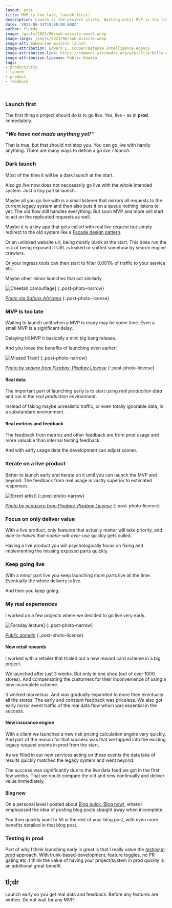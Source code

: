 ```yaml
---
layout: post
title: MVP is too late, launch first!
description: Launch as the project starts. Waiting until MVP is too late
date: '2023-06-14T19:00:00.000Z'
author: flurdy
image: /posts/2023/06/sub-missile-small.webp
image-large: /posts/2023/06/sub-missile.webp
image-alt: Submarine missile launch
image-attribution: Edward L. Cooper/Defense Intelligence Agency
image-attribution-link: https://commons.wikimedia.org/wiki/File:Delta-class-submarine-firing-SS-N-18-DIA.jpg
image-attribution-license: Public Domain
tags:
- productivity
- launch
- product
- feedback

---
```


### Launch first

The first thing a project should do is to go live. Yes, live - as in __prod__. Immediately.

### *"We have not made anything yet!"*

That is true, but that should not stop you. You can go live with hardly anything.
There are many ways to define a _go live / launch_.

### Dark launch

Most of the time it will be a dark launch at the start.

Also _go live_ now does not neccesarily go live with the whole intended system.
Just a tiny partial launch.

Maybe all you go live with is a small listener that mirrors all requests to the current legacy system and then also puts it on a queue nothing listens to yet. The old flow still handles everything. But soon MVP and more will start to act on the replicated requests as well.

Maybe it is a tiny app that gets called with real live request  but simply redirect to the old system like a [Facade design pattern](https://en.wikipedia.org/wiki/Facade_pattern).

Or an unlinked website url, being mostly blank at the start. This does run the risk of being exposed if URL is leaked or sniffed somehow by search engine crawlers.

Or your ingress tools can then start to filter 0.001% of traffic to your service etc.

Maybe other minor launches that act similarly.

![Cheetah camouflage]({{site.baseurl}}/img/posts/2023/06/camouflage.jpg)]
{:.post-photo-narrow}

_[Photo via Safaris Africana](https://safarisafricana.com/animal-camouflage/)_
{:.post-photo-license}

### MVP is too late

Waiting to launch until when a MVP is ready may be some time.
Even a small MVP is a significant delay.

Delaying till MVP it basically a mini big bang release.

And you loose the benefits of launching even earlier:

![Missed Train]({{site.baseurl}}/img/posts/2023/06/missed-train.jpg)]
{:.post-photo-narrow}

_[Photo by spaero from Pixabay. Pixabay License](https://pixabay.com/photos/berlin-train-movement-red-4299732/)_
{:.post-photo-license}


#### Real data

The important part of launching early is to start using *real production data* and run in the *real production environment*.

Instead of faking maybe unrealistic traffic, or even totally ignorable data, in a substandard environment.


#### Real metrics and feedback

The feedback from metrics and other feedback are from prod usage and more valuable than internal testing feedback.

And with early usage data the development can adjust sooner.


### Iterate on a live product

Better to launch early and iterate on it until you can launch the MVP and beyond.
The feedback from real usage is vastly superior to estimated responses.


![Street artist]({{site.baseurl}}/img/posts/2023/06/street-artist.jpg)]
{:.post-photo-narrow}

_[Photo by pcdazero from Pixabay. Pixabay License](https://pixabay.com/photos/street-artist-painter-bench-1514087/)_
{:.post-photo-license}

### Focus on only deliver value

With a live product, only features that actually matter will take priority,
and *nice-to-haves* *that-noone-will-ever-use* quickly gets culled.

Having a live product you will psychologically focus on fixing and implementing the missing exposed parts quickly.

### Keep going live

With a minor part live you keep launching more parts live all the time.
Eventually the whole delivery is live.

And then you keep going.

### My real experiences

I worked on a few projects where we decided to go live very early.

![Faraday lecture]({{site.baseurl}}/img/posts/2023/06/faraday-lecture.jpg)]
{:.post-photo-narrow}

_[Public domain](https://en.wikipedia.org/wiki/Royal_Institution_Christmas_Lectures)_
{:.post-photo-license}

#### New retail rewards

I worked with a retailer that trialed out a new reward card scheme in a big project.

We launched after just 3 weeks. But only in one shop (out of over 1000 stores).
And compensating the customers for their inconvenience of using a new incomplete scheme.

It worked marvelous. And was gradually expanded to more then eventually all the stores.
The early and constant feedback was priceless.
We also got early mirror event traffic of the real data flow which was
essential in the success.


#### New insurance engine

With a client we launched a new risk pricing calculation engine very quickly.
And part of the reason for that success was that we tapped into the
existing legacy request events in prod from the start.

As we filled in our new services acting on these events
the data lake of results quickly matched the legacy system
and went beyond.

The success was significantly due to the live data feed we got in the first few weeks.
That we could compare the old and new continually and deliver value immediately.


#### Blog now

On a personal level I posted about [Blog quick. Blog now!](/2019/03/blog-quick-blog-now),
where I emphasised the idea of posting blog posts straight away when incomplete.

You then quickly want to fill in the rest of your blog post, with even more benefits detailed in that blog post.


### Testing in prod

Part of why I think launching early is great is that I really value the [_testing in prod_](https://launchdarkly.com/blog/testing-in-production-for-safety-and-sanity/) approach.
With trunk-based-development, feature toggles, no PR gating etc, I think the value of having your project/system in prod quickly
is an additional great benefit.


## tl;dr

Launch early so you get real data and feedback. Before any features are written. Do not wait for any MVP.

